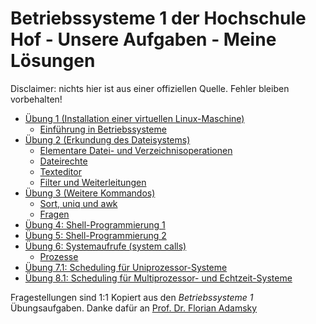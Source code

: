 # Betriebssysteme 1 der Hochschule Hof - Unsere Aufgaben - Meine Lösungen
Disclaimer: nichts hier ist aus einer offiziellen Quelle. Fehler bleiben vorbehalten!

* [Übung 1 (Installation einer virtuellen Linux-Maschine)](UEBUNG1.md)
    * [Einführung in Betriebssysteme](UEBUNG1.md#übung-12-einführung-in-betriebssysteme)
* [Übung 2 (Erkundung des Dateisystems)](UEBUNG2.md)
    * [Elementare Datei- und Verzeichnisoperationen](UEBUNG2.md#übung-22-elementare-datei--und-verzeichnisoperationen)
    * [Dateirechte](UEBUNG2.md#übung-23-dateirechte)
    * [Texteditor](UEBUNG2.md#übung-24-texteditor)
    * [Filter und Weiterleitungen](UEBUNG2.md#übung-25-filter-und-weiterleitungen)
* [Übung 3 (Weitere Kommandos)](UEBUNG3.md)
    * [Sort, uniq und awk](UEBUNG3.md#übung-32-sort-uniq-und-awk)
    * [Fragen](UEBUNG3.md#übung-33-fragen)
* [Übung 4: Shell-Programmierung 1](UEBUNG4.md)
* [Übung 5: Shell-Programmierung 2](UEBUNG5.md)
* [Übung 6: Systemaufrufe (system calls)](UEBUNG6.md)
    * [Prozesse](UEBUNG6.md#übung-62-prozesse)
* [Übung 7.1: Scheduling für Uniprozessor-Systeme](UEBUNG7.md)
* [Übung 8.1: Scheduling für Multiprozessor- und Echtzeit-Systeme](UEBUNG8.md)

Fragestellungen sind 1:1 Kopiert aus den *Betriebssysteme 1* Übungsaufgaben. Danke dafür an [Prof. Dr. Florian Adamsky](https://github.com/cit/)